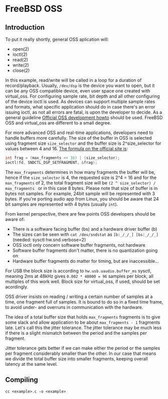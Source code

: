 # FreeBSD OSS

## Introduction

To put it really shortly, general OSS aplication will:
* open(2)
* ioctl(2)
* read(2)
* write(2)
* close(2)

In this example, read/write will be called in a loop for a duration of
record/playback. Usually, `/dev/dsp` is the device you want to open, but it
can be any OSS compatible device, even user space one created with virtual_oss.
For configuring sample rate, bit depth and all other configuring of the device
ioctl is used. As devices can support multiple sample rates and formats, what
specific application should do in case there's an error issuing ioctl, as not
all errors are fatal, is upon the developer to decide. As a general guideline
[Official OSS development howto](http://manuals.opensound.com/developer/DSP.html)
should be used. FreeBSD OSS and virtual_oss are different to a small degree.

For more advanced OSS and real-time applications, developers need to handle
buffers more carefully. The size of the buffer in OSS is selected using fragment
size `size_selector` and the buffer size is 2^size_selector for values between
4 and 16.
[The formula on the official site is](http://manuals.opensound.com/developer/SNDCTL_DSP_SETFRAGMENT.html):
```C
int frag = (max_fragments << 16) | (size_selector);
ioctl(fd, SNDCTL_DSP_SETFRAGMENT, &frag);
```
The `max_fragments` determines in how many fragments the buffer will be, hence
if the `size_selector` is 4, the requested size is 2^4 = 16 and for the
`max_fragments` of 2, the total fragment size will be
`(2 ^ size_selector) / max_fragments ` or in this case 8 bytes. Please note
that size of buffer is in bytes not samples. For example, 24bit sample will be
represented with 3 bytes. If you're porting audio app from Linux, you should
be aware that 24 bit samples are represented with 4 bytes (usually `int`).

From kernel perspective, there are few points OSS developers should be aware of:
 * There is a software facing buffer (bs) and a hardware driver buffer (b)
 * The sizes can be seen with `cat /dev/sndstat` as `[b:_/_/_] [bs:_/_/_]` (needed: sysctl hw.snd.verbose=2)
 * OSS ioctl only concern software buffer fragments, not hardware
 * Software buffer fragments don't matter, there is no quantization going on
 * Hardware buffer fragments do matter for timing, but are inaccessible...

For USB the block size is according to `hw.usb.uaudio.buffer_ms` sysctl, meaning
2ms at 48kHz gives `0.002 * 48000 = 96` samples per block, all multiples of this
work well. Block size for virtual_oss, if used, should be set acordingly.

OSS driver insists on reading / writing a certain number of samples at a time,
one fragment full of samples. It is bound to do so in a fixed time frame, to
avoid under- and overruns in communication with the hardware.

The idea of a total buffer size that holds `max_fragments` fragments is
to give some slack and allow application to be about `max_fragments - 1`
fragments late. Let's call this the jitter tolerance. The jitter tolerance may
be much less if there is a slight mismatch between the period and the samples
per fragment.

Jitter tolerance gets better if we can make either the period or the samples
per fragment considerably smaller than the other. In our case that means we
divide the total buffer size into smaller fragments, keeping overall latency
at the same level.


## Compiling

```
cc <example>.c -o <example>
```
